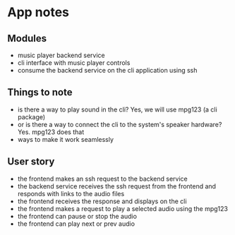# App notes

## Modules

- music player backend service
- cli interface with music player controls
- consume the backend service on the cli application using ssh

## Things to note

- is there a way to play sound in the cli? Yes, we will use mpg123 (a cli package)
- or is there a way to connect the cli to the system's speaker hardware? Yes. mpg123 does that
- ways to make it work seamlessly

## User story

- the frontend makes an ssh request to the backend service
- the backend service receives the ssh request from the frontend and responds with links to the audio files
- the frontend receives the response and displays on the cli
- the frontend makes a request to play a selected audio using the mpg123
- the frontend can pause or stop the audio
- the frontend can play next or prev audio
